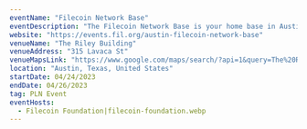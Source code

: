 ```yaml
---
eventName: "Filecoin Network Base"
eventDescription: "The Filecoin Network Base is your home base in Austin ahead of Consensus 2023. Visit our co-working space to catch a lightning talk, participate in workshops with developers, and learn about the latest on the Filecoin Virtual Machine."
website: "https://events.fil.org/austin-filecoin-network-base"
venueName: "The Riley Building"
venueAddress: "315 Lavaca St"
venueMapsLink: "https://www.google.com/maps/search/?api=1&query=The%20Riley%20Building&query_place_id=ChIJlfDsWVu1RIYRpHF10H9T9XE"
location: "Austin, Texas, United States"
startDate: 04/24/2023
endDate: 04/26/2023
tag: PLN Event
eventHosts:
  - Filecoin Foundation|filecoin-foundation.webp
---
```

